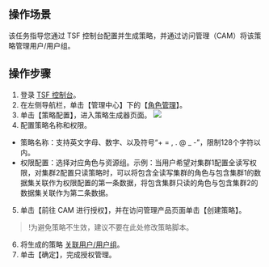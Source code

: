 ## 操作场景
该任务指导您通过 TSF 控制台配置并生成策略，并通过访问管理（CAM）将该策略管理用户/用户组。
## 操作步骤
1. 登录 [TSF 控制台](https://console.cloud.tencent.com/tsf)。
2. 在左侧导航栏，单击【管理中心】下的【[角色管理](https://console.cloud.tencent.com/tsf/role?rid=1)】。
3. 单击【策略配置】，进入策略生成器页面。
![](https://main.qcloudimg.com/raw/e8d2f1853400bf3b1026a5c6d16b6053.png)
4. 配置策略名称和权限。
 - 策略名称：支持英文字母、数字、以及符号“+ = , . @ _ -”，限制128个字符以内。
 - 权限配置：选择对应角色与资源组。示例：当用户希望对集群1配置全读写权限，对集群2配置只读策略时，可以将包含全读写集群的角色与包含集群1的数据集关联作为权限配置的第一条数据，将包含集群只读的角色与包含集群2的数据集关联作为第二条数据。
5. 单击【前往 CAM 进行授权】，并在访问管理产品页面单击【创建策略】。
>!为避免策略不生效，建议不要在此处修改策略脚本。
6. 将生成的策略 [关联用户/用户组](https://cloud.tencent.com/document/product/598/10602)。
7. 单击【确定】，完成授权管理。
